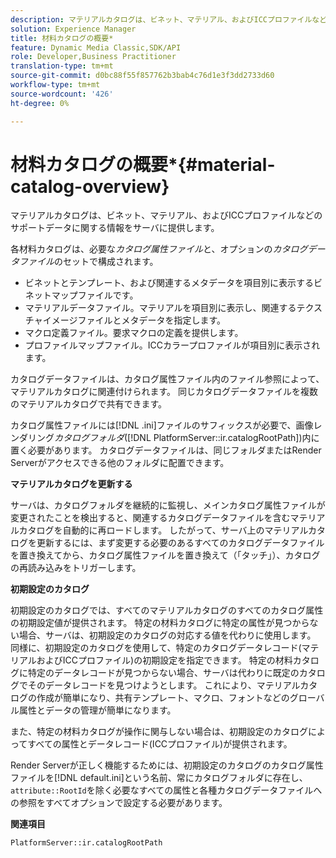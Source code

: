 ```yaml
---
description: マテリアルカタログは、ビネット、マテリアル、およびICCプロファイルなどのサポートデータに関する情報をサーバに提供します。
solution: Experience Manager
title: 材料カタログの概要*
feature: Dynamic Media Classic,SDK/API
role: Developer,Business Practitioner
translation-type: tm+mt
source-git-commit: d0bc88f55f857762b3bab4c76d1e3f3dd2733d60
workflow-type: tm+mt
source-wordcount: '426'
ht-degree: 0%

---
```



# 材料カタログの概要*{#material-catalog-overview}

マテリアルカタログは、ビネット、マテリアル、およびICCプロファイルなどのサポートデータに関する情報をサーバに提供します。

各材料カタログは、必要な&#x200B;*カタログ属性ファイル*&#x200B;と、オプションの&#x200B;*カタログデータファイル*&#x200B;のセットで構成されます。

* ビネットとテンプレート、および関連するメタデータを項目別に表示するビネットマップファイルです。
* マテリアルデータファイル。マテリアルを項目別に表示し、関連するテクスチャイメージファイルとメタデータを指定します。
* マクロ定義ファイル。要求マクロの定義を提供します。
* プロファイルマップファイル。ICCカラープロファイルが項目別に表示されます。

カタログデータファイルは、カタログ属性ファイル内のファイル参照によって、マテリアルカタログに関連付けられます。 同じカタログデータファイルを複数のマテリアルカタログで共有できます。

カタログ属性ファイルには[!DNL .ini]ファイルのサフィックスが必要で、画像レンダリング&#x200B;*カタログフォルダ*([!DNL PlatformServer::ir.catalogRootPath])内に置く必要があります。 カタログデータファイルは、同じフォルダまたはRender Serverがアクセスできる他のフォルダに配置できます。

**マテリアルカタログを更新する**

サーバは、カタログフォルダを継続的に監視し、メインカタログ属性ファイルが変更されたことを検出すると、関連するカタログデータファイルを含むマテリアルカタログを自動的に再ロードします。 したがって、サーバ上のマテリアルカタログを更新するには、まず変更する必要のあるすべてのカタログデータファイルを置き換えてから、カタログ属性ファイルを置き換えて（「タッチ」）、カタログの再読み込みをトリガーします。

**初期設定のカタログ**

初期設定のカタログでは、すべてのマテリアルカタログのすべてのカタログ属性の初期設定値が提供されます。 特定の材料カタログに特定の属性が見つからない場合、サーバは、初期設定のカタログの対応する値を代わりに使用します。 同様に、初期設定のカタログを使用して、特定のカタログデータレコード(マテリアルおよびICCプロファイル)の初期設定を指定できます。 特定の材料カタログに特定のデータレコードが見つからない場合、サーバは代わりに既定のカタログでそのデータレコードを見つけようとします。 これにより、マテリアルカタログの作成が簡単になり、共有テンプレート、マクロ、フォントなどのグローバル属性とデータの管理が簡単になります。

また、特定の材料カタログが操作に関与しない場合は、初期設定のカタログによってすべての属性とデータレコード(ICCプロファイル)が提供されます。

Render Serverが正しく機能するためには、初期設定のカタログのカタログ属性ファイルを[!DNL default.ini]という名前、常にカタログフォルダに存在し、`attribute::RootId`を除く必要なすべての属性と各種カタログデータファイルへの参照をすべてオプションで設定する必要があります。

**関連項目**

`PlatformServer::ir.catalogRootPath`
